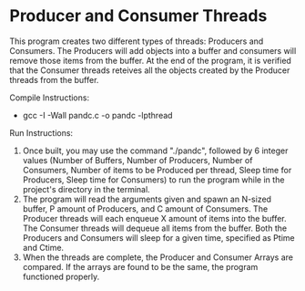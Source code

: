 # Producer and Consumer Threads

This program creates two different types of threads: Producers and Consumers. The Producers will add objects into a buffer and consumers will remove those items from the buffer. At the end of the program, it is verified that the Consumer threads reteives all the objects created by the Producer threads from the buffer.

Compile Instructions:
- gcc -I -Wall pandc.c -o pandc -lpthread

Run Instructions:

1. Once built, you may use the command "./pandc", followed by 6 integer values (Number of Buffers, Number of Producers, Number of Consumers, Number of items to be Produced per thread, Sleep time for Producers, Sleep time for Consumers) to run the program while in the project's directory in the terminal.
2. The program will read the arguments given and spawn an N-sized buffer, P amount of Producers, and C amount of Consumers. The Producer threads will each enqueue X amount of items into the buffer. The Consumer threads will dequeue all items from the buffer. Both the Producers and Consumers will sleep for a given time, specified as Ptime and Ctime.
3. When the threads are complete, the Producer and Consumer Arrays are compared. If the arrays are found to be the same, the program functioned properly.
